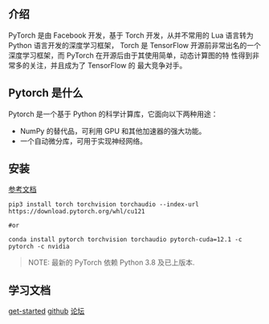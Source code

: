 ## 介绍
PyTorch 是由 Facebook 开发，基于 Torch 开发，从并不常用的 Lua 语言转为 Python 语言开发的深度学习框架，
Torch 是 TensorFlow 开源前非常出名的一个深度学习框架，而 PyTorch 在开源后由于其使用简单，动态计算图的特
性得到非常多的关注，并且成为了 TensorFlow 的 最大竞争对手。

## Pytorch 是什么
Pytorch 是一个基于 Python 的科学计算库，它面向以下两种用途：
- NumPy 的替代品，可利用 GPU 和其他加速器的强大功能。
- 一个自动微分库，可用于实现神经网络。

## 安装
[参考文档](https://pytorch.org/get-started/locally/)

```shell
pip3 install torch torchvision torchaudio --index-url https://download.pytorch.org/whl/cu121

#or

conda install pytorch torchvision torchaudio pytorch-cuda=12.1 -c pytorch -c nvidia
```
> NOTE: 最新的 PyTorch 依赖 Python 3.8 及已上版本.

## 学习文档
[get-started](https://pytorch.org/get-started/locally/)
[github](https://github.com/pytorch/pytorch)
[论坛](https://discuss.pytorch.org/)